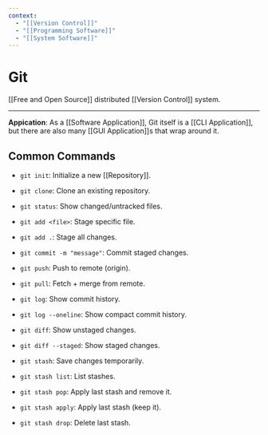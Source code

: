 ```yaml
---
context:
  - "[[Version Control]]"
  - "[[Programming Software]]"
  - "[[System Software]]"
---
```


# Git

[[Free and Open Source]] distributed [[Version Control]] system.

---

**Appication**: As a [[Software Application]], Git itself is a [[CLI Application]], but there are also many [[GUI Application]]s that wrap around it.

## Common Commands

- `git init`: Initialize a new [[Repository]].
- `git clone`: Clone an existing repository.

- `git status`: Show changed/untracked files.
- `git add <file>`: Stage specific file.
- `git add .`: Stage all changes.
- `git commit -m "message"`: Commit staged changes.
- `git push`: Push to remote (origin).
- `git pull`: Fetch + merge from remote.

- `git log`: Show commit history.
- `git log --oneline`: Show compact commit history.
- `git diff`: Show unstaged changes.
- `git diff --staged`: Show staged changes.

- `git stash`: Save changes temporarily.
- `git stash list`: List stashes.
- `git stash pop`: Apply last stash and remove it.
- `git stash apply`: Apply last stash (keep it).
- `git stash drop`: Delete last stash.
